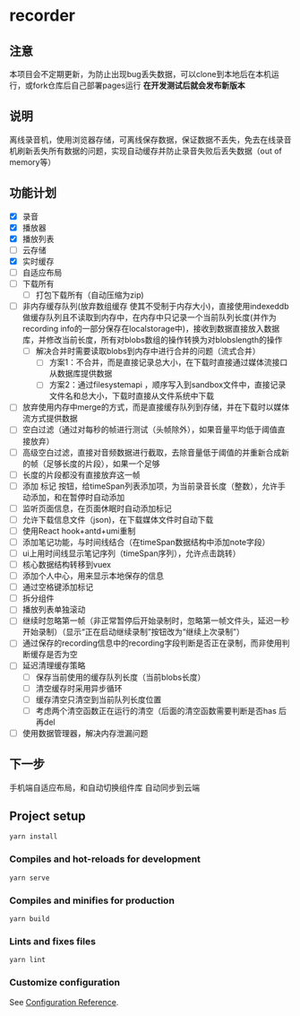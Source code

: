 # recorder

## 注意
本项目会不定期更新，为防止出现bug丢失数据，可以clone到本地后在本机运行，或fork仓库后自己部署pages运行
**在开发测试后就会发布新版本**
## 说明
离线录音机，使用浏览器存储，可离线保存数据，保证数据不丢失，免去在线录音机刷新丢失所有数据的问题，实现自动缓存并防止录音失败后丢失数据（out of memory等）
## 功能计划
- [x] 录音
- [x] 播放器
- [x] 播放列表
- [ ] 云存储
- [x] 实时缓存
- [ ] 自适应布局
- [ ] 下载所有
  - [ ] 打包下载所有（自动压缩为zip)
- [ ] 非内存缓存队列(放弃数组缓存 使其不受制于内存大小)，直接使用indexeddb做缓存队列且不读取到内存中，在内存中只记录一个当前队列长度(并作为recording info的一部分保存在localstorage中)，接收到数据直接放入数据库，并修改当前长度，所有对blobs数组的操作转换为对blobslength的操作
  - [ ] 解决合并时需要读取blobs到内存中进行合并的问题（流式合并）
    - [ ] 方案1：不合并，而是直接记录总大小，在下载时直接通过媒体流接口从数据库提供数据
    - [ ] 方案2：通过filesystemapi ，顺序写入到sandbox文件中，直接记录文件名和总大小，下载时直接从文件系统中下载
- [ ] 放弃使用内存中merge的方式，而是直接缓存队列到存储，并在下载时以媒体流方式提供数据
- [ ] 空白过滤（通过对每秒的帧进行测试（头帧除外），如果音量平均低于阈值直接放弃）
- [ ] 高级空白过滤，直接对音频数据进行截取，去除音量低于阈值的并重新合成新的帧（足够长度的片段），如果一个足够
- [ ] 长度的片段都没有直接放弃这一帧
- [ ] 添加 标记 按钮，给timeSpan列表添加项，为当前录音长度（整数），允许手动添加，和在暂停时自动添加
- [ ] 监听页面信息，在页面休眠时自动添加标记
- [ ] 允许下载信息文件（json)，在下载媒体文件时自动下载
- [ ] 使用React hook+antd+umi重制
- [ ] 添加笔记功能，与时间线结合（在timeSpan数据结构中添加note字段）
- [ ] ui上用时间线显示笔记序列（timeSpan序列），允许点击跳转）
- [ ] 核心数据结构转移到vuex
- [ ] 添加个人中心，用来显示本地保存的信息
- [ ] 通过空格键添加标记
- [ ] 拆分组件
- [ ] 播放列表单独滚动
- [ ] 继续时忽略第一帧（非正常暂停后开始录制时，忽略第一帧文件头，延迟一秒开始录制）（显示“正在启动继续录制”按钮改为“继续上次录制”）
- [ ] 通过保存的recording信息中的recording字段判断是否正在录制，而非使用判断缓存是否为空
- [ ] 延迟清理缓存策略
  - [ ] 保存当前使用的缓存队列长度（当前blobs长度）
  - [ ] 清空缓存时采用异步循环
  - [ ] 缓存清空只清空到当前队列长度位置
  - [ ] 考虑两个清空函数正在运行的清空（后面的清空函数需要判断是否has 后再del
- [ ] 使用数据管理器，解决内存泄漏问题
## 下一步 
手机端自适应布局，和自动切换组件库
自动同步到云端
## Project setup
```
yarn install
```

### Compiles and hot-reloads for development

```
yarn serve
```

### Compiles and minifies for production
```
yarn build
```

### Lints and fixes files
```
yarn lint
```

### Customize configuration
See [Configuration Reference](https://cli.vuejs.org/config/).
